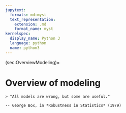 ```yaml
---
jupytext:
  formats: md:myst
  text_representation:
    extension: .md
    format_name: myst
kernelspec:
  display_name: Python 3
  language: python
  name: python3
---
```


(sec:OverviewModeling)=
# Overview of modeling

```{epigraph}
> "All models are wrong, but some are useful."

-- George Box, in *Robustness in Statistics* (1979)
```

